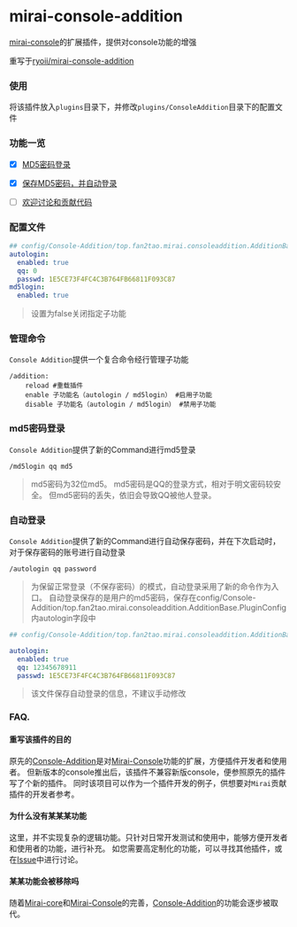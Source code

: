# mirai-console-addition
<a href = "https://github.com/mamoe/mirai-console">mirai-console</a>的扩展插件，提供对console功能的增强
<p>重写于<a href = "https://github.com/ryoii/mirai-console-addition/">ryoii/mirai-console-addition</a>

### 使用

将该插件放入`plugins`目录下，并修改`plugins/ConsoleAddition`目录下的配置文件

### 功能一览

+ [x] [MD5密码登录](#md5密码登录)
+ [x] [保存MD5密码，并自动登录](#自动登录)
+ [ ] [欢迎讨论和贡献代码][Issue]



### 配置文件
```yaml
## config/Console-Addition/top.fan2tao.mirai.consoleaddition.AdditionBase.PluginConfig
autologin: 
  enabled: true
  qq: 0
  passwd: 1E5CE73F4FC4C3B764FB66811F093C87
md5login: 
  enabled: true

```

> 设置为false关闭指定子功能


### 管理命令
`Console Addition`提供一个复合命令经行管理子功能

```
/addition:
    reload #重载插件
    enable 子功能名（autologin / md5login） #启用子功能
    disable 子功能名（autologin / md5login） #禁用子功能
```

### md5密码登录

`Console Addition`提供了新的Command进行md5登录

```
/md5login qq md5
```

> md5密码为32位md5。
> md5密码是QQ的登录方式，相对于明文密码较安全。
> 但md5密码的丢失，依旧会导致QQ被他人登录。

### 自动登录

`Console Addition`提供了新的Command进行自动保存密码，并在下次启动时，对于保存密码的账号进行自动登录

```
/autologin qq password
```

> 为保留正常登录（不保存密码）的模式，自动登录采用了新的命令作为入口。
> 自动登录保存的是用户的md5密码，保存在config/Console-Addition/top.fan2tao.mirai.consoleaddition.AdditionBase.PluginConfig内autologin字段中

```yaml
## config/Console-Addition/top.fan2tao.mirai.consoleaddition.AdditionBase.PluginConfig

autologin: 
  enabled: true
  qq: 12345678911
  passwd: 1E5CE73F4FC4C3B764FB66811F093C87

```

> 该文件保存自动登录的信息，不建议手动修改


### FAQ.

#### 重写该插件的目的

原先的[Console-Addition][Console-AdditionOld]是对[Mirai-Console][Mirai-Console]功能的扩展，方便插件开发者和使用者。
但新版本的console推出后，该插件不兼容新版console，便参照原先的插件写了个新的插件。
同时该项目可以作为一个插件开发的例子，供想要对`Mirai`贡献插件的开发者参考。


#### 为什么没有某某某功能

这里，并不实现复杂的逻辑功能。只针对日常开发测试和使用中，能够方便开发者和使用者的功能，进行补充。
如您需要高定制化的功能，可以寻找其他插件，或在[Issue][Issue]中进行讨论。

#### 某某功能会被移除吗

随着[Mirai-core][Mirai-core]和[Mirai-Console][Mirai-Console]的完善，[Console-Addition][Console-Addition]的功能会逐步被取代。



[Console-Addition]: https://github.com/Pai2Chen/mirai-console-addition
[Console-AdditionOld]: https://github.com/ryoii/mirai-console-addition
[Mirai-core]: https://github.com/mamoe/mirai
[Mirai-Console]: https://github.com/mamoe/mirai-console
[Issue]: https://github.com/Pai2Chen/mirai-console-addition/issues
